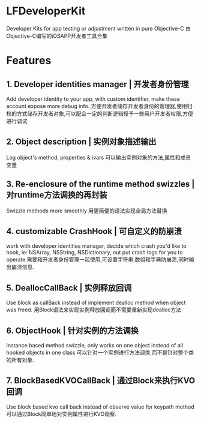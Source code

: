 # LFDeveloperKit
Developer Kits for app testing or adjustment written in pure Objective-C
由Objective-C编写的iOSAPP开发者工具合集

# Features

## 1. Developer identities manager | 开发者身份管理

Add developer identity to your app, with custom identifier, make these account expose more debug info.
方便开发者储存开发者身份的管理器,使用归档的方式储存开发者对象,可以配合一定的判断逻辑授予一些用户开发者权限,方便进行调试

## 2. Object description | 实例对象描述输出

Log object's method, properties & ivars
可以输出实例对象的方法,属性和成员变量

## 3. Re-enclosure of the runtime method swizzles | 对runtime方法调换的再封装

Swizzle methods more smoothly
用更简便的语法实现全局方法替换

## 4. customizable CrashHook | 可自定义的防崩溃

work with developer identities manager, decide which crash you'd like to hook, ie: NSArray, NSString, NSDictionary, out put crash logs for you to operate
需要和开发者身份管理一起使用,可设置字符串,数组和字典防崩溃,同时输出崩溃信息.

## 5. DeallocCallBack | 实例释放回调

Use block as callBack instead of implement dealloc method when object was freed.
用Block语法来实现实例释放回调而不需要重新实现dealloc方法

## 6. ObjectHook | 针对实例的方法调换

Instance based method swizzle, only works on one object instead of all hooked objects in one class
可以针对一个实例进行方法调换,而不是针对整个类的所有对象.

## 7. BlockBasedKVOCallBack | 通过Block来执行KVO回调

Use block based kvo call back instead of observe value for keypath method
可以通过Block简单地对实例属性进行KVO观察.
